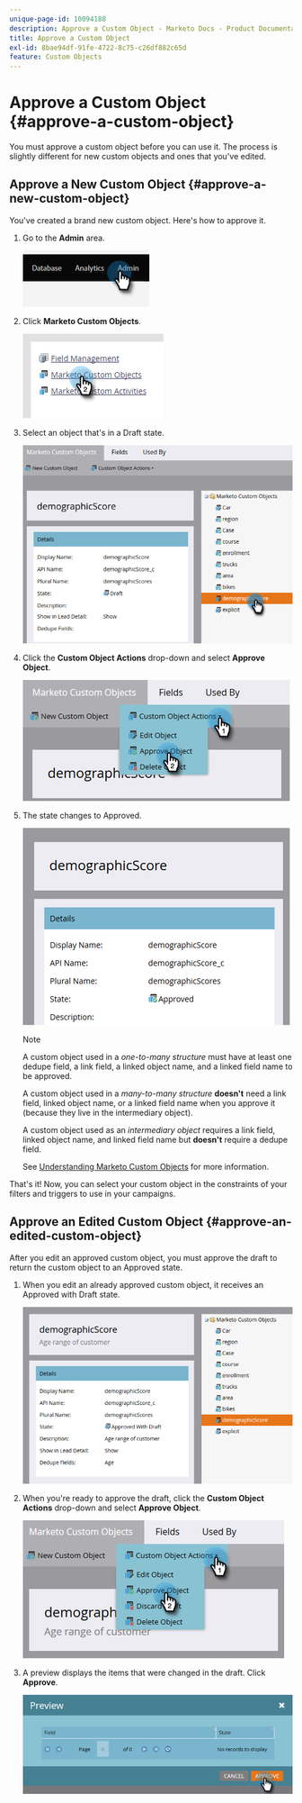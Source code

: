 ```yaml
---
unique-page-id: 10094188
description: Approve a Custom Object - Marketo Docs - Product Documentation
title: Approve a Custom Object
exl-id: 8bae94df-91fe-4722-8c75-c26df882c65d
feature: Custom Objects
---
```

# Approve a Custom Object {#approve-a-custom-object}

You must approve a custom object before you can use it. The process is slightly different for new custom objects and ones that you've edited.

## Approve a New Custom Object {#approve-a-new-custom-object}

You've created a brand new custom object. Here's how to approve it.

1. Go to the **Admin** area.

   ![](assets/approve-a-custom-object-1.png)

1. Click **Marketo Custom Objects**.

   ![](assets/approve-a-custom-object-2.png)

1. Select an object that's in a Draft state.

   ![](assets/approve-a-custom-object-3.png)

1. Click the **Custom Object Actions** drop-down and select **Approve Object**.

   ![](assets/approve-a-custom-object-4.png)

1. The state changes to Approved.

   ![](assets/approve-a-custom-object-5.png)

   >[!NOTE]
   >
   >A custom object used in a _one-to-many structure_ must have at least one dedupe field, a link field, a linked object name, and a linked field name to be approved.
   >
   >A custom object used in a _many-to-many structure_ **doesn't** need a link field, linked object name, or a linked field name when you approve it (because they live in the intermediary object).
   >
   >A custom object used as an _intermediary object_ requires a link field, linked object name, and linked field name but **doesn't** require a dedupe field.
   >
   >See [Understanding Marketo Custom Objects](/help/marketo/product-docs/administration/marketo-custom-objects/understanding-marketo-custom-objects.md) for more information.

That's it! Now, you can select your custom object in the constraints of your filters and triggers to use in your campaigns.

## Approve an Edited Custom Object {#approve-an-edited-custom-object}

After you edit an approved custom object, you must approve the draft to return the custom object to an Approved state.

1. When you edit an already approved custom object, it receives an Approved with Draft state.

   ![](assets/approve-a-custom-object-6.png)

1. When you're ready to approve the draft, click the **Custom Object Actions** drop-down and select **Approve Object**.

   ![](assets/approve-a-custom-object-7.png)

1. A preview displays the items that were changed in the draft. Click **Approve**.

   ![](assets/approve-a-custom-object-8.png)

